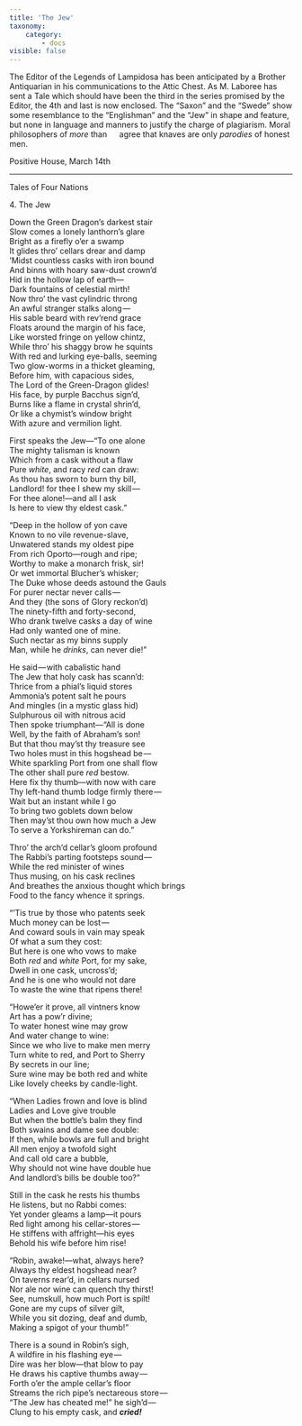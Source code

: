 ```yaml
---
title: 'The Jew'
taxonomy:
    category:
        - docs
visible: false
---
```


The Editor of the Legends of Lampidosa has been anticipated by a Brother Antiquarian in his communications to the Attic Chest. As M. Laboree has sent a Tale which should have been the third in the series promised by the Editor, the 4th and last is now enclosed. The “Saxon” and the “Swede” show some resemblance to the “Englishman” and the “Jew” in shape and feature, but none in language and manners to justify the charge of plagiarism. Moral philosophers of *more* than &emsp; agree that knaves are only *parodies* of honest men.

Positive House, March 14th

---

<span class="title">Tales of Four Nations</span>  

<span class="title">4&#46; The Jew</span>

Down the Green Dragon’s darkest stair  
Slow comes a lonely lanthorn’s glare  
Bright as a firefly o’er a swamp  
It glides thro’ cellars drear and damp  
’Midst countless casks with iron bound  
And binns with hoary saw-dust crown’d  
Hid in the hollow lap of earth—  
Dark fountains of celestial mirth!  
Now thro’ the vast cylindric throng  
An awful stranger stalks along —   
His sable beard with rev’rend grace  
Floats around the margin of his face,  
Like worsted fringe on yellow chintz,  
While thro’ his shaggy brow he squints  
With red and lurking eye-balls, seeming  
Two glow-worms in a thicket gleaming,  
Before him, with capacious sides,  
The Lord of the Green-Dragon glides!  
His face, by purple Bacchus sign’d,  
Burns like a flame in crystal shrin’d,  
Or like a chymist’s window bright  
With azure and vermilion light.  

First speaks the Jew—“To one alone  
The mighty talisman is known  
Which from a cask without a flaw  
Pure *white*, and racy *red* can draw:  
As thou has sworn to burn thy bill,  
Landlord! for thee I shew my skill —   
For thee alone!—and all I ask  
Is here to view thy eldest cask.”  

“Deep in the hollow of yon cave  
Known to no vile revenue-slave,  
Unwatered stands my oldest pipe  
From rich Oporto—rough and ripe;  
Worthy to make a monarch frisk, sir!  
Or wet immortal Blucher’s whisker;  
The Duke whose deeds astound the Gauls  
For purer nectar never calls —   
And they (the sons of Glory reckon’d)  
The ninety-fifth and forty-second,  
Who drank twelve casks a day of wine  
Had only wanted one of mine.  
Such nectar as my binns supply  
Man, while he *drinks*, can never die!”

He said — with cabalistic hand    
The Jew that holy cask has scann’d:    
Thrice from a phial’s liquid stores  
Ammonia’s potent salt he pours  
And mingles (in a mystic glass hid)  
Sulphurous oil with nitrous acid  
Then spoke triumphant—“All is done  
Well, by the faith of Abraham’s son!  
But that thou may’st thy treasure see  
Two holes must in this hogshead be —   
White sparkling Port from one shall flow  
The other shall pure *red* bestow.  
Here fix thy thumb—with now with care  
Thy left-hand thumb lodge firmly there —   
Wait but an instant while I go    
To bring two goblets down below    
Then may’st thou own how much a Jew  
To serve a Yorkshireman can do.”  

Thro’ the arch’d cellar’s gloom profound  
The Rabbi’s parting footsteps sound —   
While the red minister of wines  
Thus musing, on his cask reclines  
And breathes the anxious thought which brings    
Food to the fancy whence it springs.

“’Tis true by those who patents seek    
	Much money can be lost —     
And coward souls in vain may speak    
	Of what a sum they cost:    
But here is one who vows to make    
Both *red* and *white* Port, for my sake,    
	Dwell in one cask, uncross’d;    
And he is one who would not dare    
To waste the wine that ripens there!  

“Howe’er it prove, all vintners know    
	Art has a pow’r divine;    
To water honest wine may grow    
	And water change to wine:    
Since we who live to make men merry    
Turn white to red, and Port to Sherry    
	By secrets in our line;    
Sure wine may be both red and white    
Like lovely cheeks by candle-light.

“When Ladies frown and love is blind    
	Ladies and Love give trouble    
But when the bottle’s balm they find    
	Both swains and dame see double:    
If then, while bowls are full and bright    
All men enjoy a twofold sight    
	And call old care a bubble,    
Why should not wine have double hue    
And landlord’s bills be double too?”

Still in the cask he rests his thumbs  
He listens, but no Rabbi comes:  
Yet yonder gleams a lamp—it pours  
Red light among his cellar-stores —   
He stiffens with affright—his eyes  
Behold his wife before him rise!  
  
“Robin, awake!—what, always here?  
Always thy eldest hogshead near?  
On taverns rear’d, in cellars nursed  
Nor ale nor wine can quench thy thirst!  
See, numskull, how much Port is spilt!  
Gone are my cups of silver gilt,  
While you sit dozing, deaf and dumb,  
Making a spigot of your thumb!”

There is a sound in Robin’s sigh,  
A wildfire in his flashing eye —   
Dire was her blow—that blow to pay  
He draws his captive thumbs away —   
Forth o’er the ample cellar’s floor  
Streams the rich pipe’s nectareous store —   
“The Jew has cheated me!” he sigh’d —   
Clung to his empty cask, and ***cried!*** 
